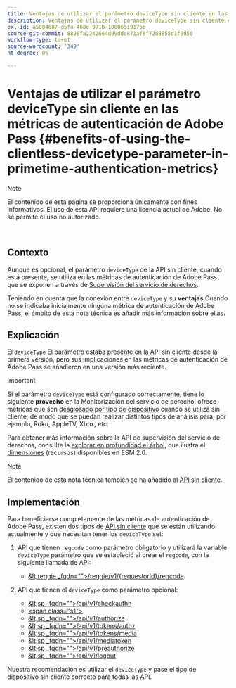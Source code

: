```yaml
---
title: Ventajas de utilizar el parámetro deviceType sin cliente en las métricas de autenticación de Adobe Pass
description: Ventajas de utilizar el parámetro deviceType sin cliente en las métricas de autenticación de Adobe Pass
exl-id: a5004887-d5fa-468e-971b-10806519175b
source-git-commit: 8896fa2242664d09ddd871af8f72d8858d1f0d50
workflow-type: tm+mt
source-wordcount: '349'
ht-degree: 0%

---
```


# Ventajas de utilizar el parámetro deviceType sin cliente en las métricas de autenticación de Adobe Pass {#benefits-of-using-the-clientless-devicetype-parameter-in-primetime-authentication-metrics}

>[!NOTE]
>
>El contenido de esta página se proporciona únicamente con fines informativos. El uso de esta API requiere una licencia actual de Adobe. No se permite el uso no autorizado.

</br>

## Contexto

Aunque es opcional, el parámetro `deviceType` de la API sin cliente, cuando está presente, se utiliza en las métricas de autenticación de Adobe Pass que se exponen a través de [Supervisión del servicio de derechos](/help/authentication/entitlement-service-monitoring-overview.md).

Teniendo en cuenta que la conexión entre `deviceType` y su **ventajas** Cuando no se indicaba inicialmente ninguna métrica de autenticación de Adobe Pass, el ámbito de esta nota técnica es añadir más información sobre ellas.

## Explicación

El `deviceType` El parámetro estaba presente en la API sin cliente desde la primera versión, pero sus implicaciones en las métricas de autenticación de Adobe Pass se añadieron en una versión más reciente.



>[!IMPORTANT]
>
>Si el parámetro `deviceType` está configurado correctamente, tiene lo siguiente **provecho** en la Monitorización del servicio de derecho: ofrece métricas que son [desglosado por tipo de dispositivo](/help/authentication/entitlement-service-monitoring-overview.md#clientless_device_type) cuando se utiliza sin cliente, de modo que se puedan realizar distintos tipos de análisis para, por ejemplo, Roku, AppleTV, Xbox, etc.


Para obtener más información sobre la API de supervisión del servicio de derechos, consulte la [explorar en profundidad el árbol,](/help/authentication/entitlement-service-monitoring-api.md#drill-down_tree) que ilustra el [dimensiones](/help/authentication/entitlement-service-monitoring-overview.md#esm_dimensions) (recursos) disponibles en ESM 2.0.

>[!NOTE]
>
>El contenido de esta nota técnica también se ha añadido al [API sin cliente](#clientless_device_type).




## Implementación

Para beneficiarse completamente de las métricas de autenticación de Adobe Pass, existen dos tipos de [API sin cliente](#web_srvs_summary) que se están utilizando actualmente y que necesitan tener los `deviceType` set:

1. API que tienen `regcode` como parámetro obligatorio y utilizará la variable `deviceType` parámetro que se estableció al crear el `regcode`, con la siguiente llamada de API:
   - [\&lt;reggie _fqdn=&quot;&quot;>/reggie/v1/{requestorId}/regcode](#reg_serv)

1. API que tienen el `deviceType` como parámetro opcional:
   - [\&lt;sp _fqdn=&quot;&quot;>/api/v1/checkauthn](#check_authn_token)
   - [&lt;span class=&quot;s1&quot;>](#retrieve_authn_token)
   - [\&lt;sp _fqdn=&quot;&quot;>/api/v1/authorize](#init_authz)
   - [\&lt;sp _fqdn=&quot;&quot;>/api/v1/tokens/authz](#retrieve_authz_token)
   - [\&lt;sp _fqdn=&quot;&quot;>/api/v1/tokens/media](#short_media)
   - [\&lt;sp _fqdn=&quot;&quot;>/api/v1/mediatoken](#short_media)
   - [\&lt;sp _fqdn=&quot;&quot;>/api/v1/preauthorize](#PreAuthZ_Resources)
   - [\&lt;sp _fqdn=&quot;&quot;>/api/v1/logout](#init_logout)

Nuestra recomendación es utilizar el `deviceType` y pase el tipo de dispositivo sin cliente correcto para todas las API.
